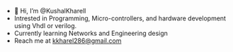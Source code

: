 - 👋 Hi, I’m @KushalKharell
- Intrested in Programming, Micro-controllers, and hardware development using Vhdl or verilog. 
- Currently learning Networks and Engineering design
- Reach me at kkharel286@gmail.com


